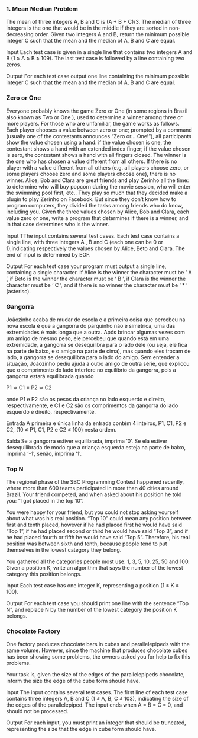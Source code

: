 ### 1. Mean Median Problem
The mean of three integers A, B and C is (A + B + C)/3. The median of three integers is the one that would be in the middle if they are sorted in non-decreasing order. Given two integers A and B, return the minimum possible integer C such that the mean and the median of A, B and C are equal.

Input
Each test case is given in a single line that contains two integers A and B (1 ≤ A ≤ B ≤ 109). The last test case is followed by a line containing two zeros.

Output
For each test case output one line containing the minimum possible integer C such that the mean and the median of A, B and C are equal.


### Zero or One

Everyone probably knows the game Zero or One (in some regions in Brazil also known as Two or One ), used to determine a winner among three or more players. For those who are unfamiliar, the game works as follows. Each player chooses a value between zero or one; prompted by a command (usually one of the contestants announces “Zero or... One!”), all participants show the value chosen using a hand: if the value chosen is one, the contestant shows a hand with an extended index finger; if the value chosen is zero, the contestant shows a hand with all fingers closed. The winner is the one who has chosen a value different from all others. If there is no player with a value different from all others (e.g. all players choose zero, or some players choose zero and some players choose one), there is no winner. Alice, Bob and Clara are great friends and play Zerinho all the time: to determine who will buy popcorn during the movie session, who will enter the swimming pool first, etc.. They play so much that they decided make a plugin to play Zerinho on Facebook. But since they don’t know how to program computers, they divided the tasks among friends who do know, including you. Given the three values chosen by Alice, Bob and Clara, each value zero or one, write a program that determines if there is a winner, and in that case determines who is the winner.

Input
TThe input contains several test cases. Each test case contains a single line, with three integers A , B and C (each one can be 0 or 1),indicating respectively the values chosen by Alice, Beto and Clara. The end of input is determined by EOF.

Output
For each test case your program must output a single line, containing a single character. If Alice is the winner the character must be ‘ A ’, if Beto is the winner the character must be ‘ B ’, if Clara is the winner the character must be ‘ C ’, and if there is no winner the character must be ‘ * ’ (asterisc).

### Gangorra

Joãozinho acaba de mudar de escola e a primeira coisa que percebeu na nova escola é que a gangorra do parquinho não é simétrica, uma das extremidades é mais longa que a outra. Após brincar algumas vezes com um amigo de mesmo peso, ele percebeu que quando está em uma extremidade, a gangorra se desequilibra para o lado dele (ou seja, ele fica na parte de baixo, e o amigo na parte de cima), mas quando eles trocam de lado, a gangorra se desequilibra para o lado do amigo. Sem entender a situação, Joãozinho pediu ajuda a outro amigo de outra série, que explicou que o comprimento do lado interfere no equilíbrio da gangorra, pois a gangorra estará equilibrada quando

P1 ∗ C1 = P2 ∗ C2

onde P1 e P2 são os pesos da criança no lado esquerdo e direito, respectivamente, e C1 e C2 são os comprimentos da gangorra do lado esquerdo e direito, respectivamente.

Entrada
A primeira e única linha da entrada contém 4 inteiros, P1, C1, P2 e C2, (10 ≤ P1, C1, P2 e C2 ≤ 100) nesta ordem.

Saída
Se a gangorra estiver equilibrada, imprima ‘0’. Se ela estiver desequilibrada de modo que a criança esquerda esteja na parte de baixo, imprima ‘-1’, senão, imprima ‘1’.

### Top N
The regional phase of the SBC Programming Contest happened recently, where more than 600 teams participated in more than 40 cities around Brazil. Your friend competed, and when asked about his position he told you: “I got placed in the top 10”.

You were happy for your friend, but you could not stop asking yourself about what was his real position. “Top 10” could mean any position between first and tenth placed, however if he had placed first he would have said “Top 1”, if he had placed second or third he would have said “Top 3”, and if he had placed fourth or fifth he would have said “Top 5”. Therefore, his real position was between sixth and tenth, because people tend to put themselves in the lowest category they belong.

You gathered all the categories people most use: 1, 3, 5, 10, 25, 50 and 100. Given a position K, write an algorithm that says the number of the lowest category this position belongs.

Input
Each test case has one integer K, representing a position (1 ≤ K ≤ 100).

Output
For each test case you should print one line with the sentence “Top N”, and replace N by the number of the lowest category the position K belongs.

### Chocolate Factory
One factory produces chocolate bars in cubes and parallelepipeds with the same volume. However, since the machine that produces chocolate cubes has been showing some problems, the owners asked you for help to fix this problems.

Your task is, given the size of the edges of the parallelepipeds chocolate, inform the size the edge of the cube form should have.

Input
The input contains several test cases. The first line of each test case contains three integers A, B and C (1 ≤ A, B, C ≤ 103), indicating the size of the edges of the parallelepiped. The input ends when A = B = C = 0, and should not be processed.

Output
For each input, you must print an integer that should be truncated, representing the size that the edge in cube form should have.
